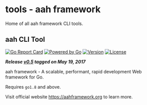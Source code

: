 # tools - aah framework

Home of all aah framework CLI tools.

## aah CLI Tool
 [![Go Report Card](https://goreportcard.com/badge/github.com/go-aah/tools/aah)](https://goreportcard.com/report/github.com/go-aah/tools/aah)
 [![Powered by Go](https://img.shields.io/badge/powered_by-go-blue.svg)](https://golang.org)
 [![Version](https://img.shields.io/badge/version-0.5-blue.svg)](https://github.com/go-aah/tools/releases/latest)
 [![License](https://img.shields.io/github/license/go-aah/tools.svg)](LICENSE)

***Release [v0.5](https://github.com/go-aah/tools/releases/latest)  tagged on May 19, 2017***

aah framework - A scalable, performant, rapid development Web framework for Go.

Requires `go1.8` and above.

Visit official website https://aahframework.org to learn more.
